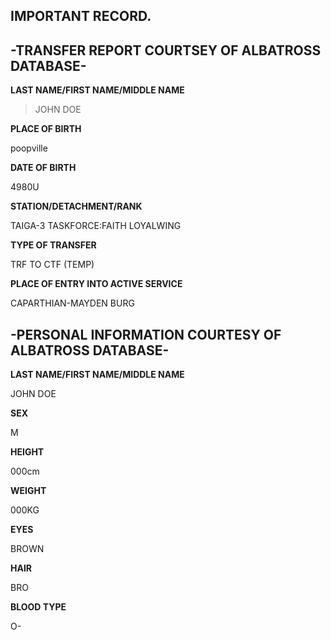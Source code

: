 ## **IMPORTANT RECORD.**

## **-TRANSFER REPORT COURTSEY OF ALBATROSS DATABASE-**

**LAST NAME/FIRST NAME/MIDDLE NAME**
>JOHN DOE

**PLACE OF BIRTH**

poopville

**DATE OF BIRTH**

4980U

**STATION/DETACHMENT/RANK**

TAIGA-3 TASKFORCE:FAITH LOYALWING

**TYPE OF TRANSFER**

TRF TO CTF (TEMP)

**PLACE OF ENTRY INTO ACTIVE SERVICE**

CAPARTHIAN-MAYDEN BURG

## **-PERSONAL INFORMATION COURTESY OF ALBATROSS DATABASE-**

**LAST NAME/FIRST NAME/MIDDLE NAME**

JOHN DOE

**SEX**

M

**HEIGHT**

000cm

**WEIGHT**

000KG

**EYES**

BROWN

**HAIR**

BRO

**BLOOD TYPE**

O-
